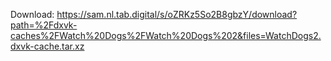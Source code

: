 Download: https://sam.nl.tab.digital/s/oZRKz5So2B8gbzY/download?path=%2Fdxvk-caches%2FWatch%20Dogs%2FWatch%20Dogs%202&files=WatchDogs2.dxvk-cache.tar.xz
